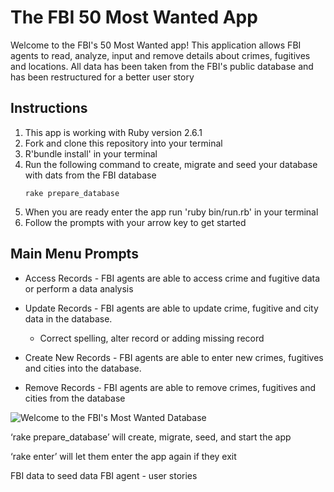 # The FBI 50 Most Wanted App

Welcome to the FBI's 50 Most Wanted app! This application allows FBI agents to read, analyze, input and remove details about crimes, fugitives and locations. All data has been taken from the FBI's public database and has been restructured for a better user story

## Instructions

1. This app is working with Ruby version 2.6.1
2. Fork and clone this repository into your terminal 
3. R'bundle install' in your terminal 
4. Run the following command to create, migrate and seed your database with dats from the FBI database 
    ```
    rake prepare_database
    ```
5. When you are ready enter the app run 'ruby bin/run.rb' in your terminal 
6. Follow the prompts with your arrow key to get started 

## Main Menu Prompts

- Access Records - FBI agents are able to access crime and fugitive data or perform a data analysis

- Update Records - FBI agents are able to update crime, fugitive and city data in the database. 
    - Correct spelling, alter record or adding missing record

- Create New Records - FBI agents are able to enter new crimes, fugitives and cities into the database.

- Remove Records - FBI agents are able to remove crimes, fugitives and cities from the database

![Welcome to the FBI's Most Wanted Database](FBI.jpg)

 ‘rake prepare_database’ will create, migrate, seed, and start the app

‘rake enter’ will let them enter the app again if they exit

FBI data to seed data
FBI agent - user stories
